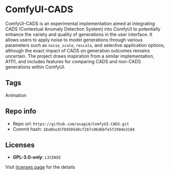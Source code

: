 # ComfyUI-CADS
ComfyUI-CADS is an experimental implementation aimed at integrating CADS (Contextual Anomaly Detection System) into ComfyUI to potentially enhance the variety and quality of generations in the user interface. It allows users to apply noise to model generations through various parameters such as `noise_scale`, `rescale`, and selective application options, although the exact impact of CADS on generation outcomes remains uncertain. The project draws inspiration from a similar implementation, A1111, and includes features for comparing CADS and non-CADS generations within ComfyUI.

## Tags
Animation

## Repo info
- Repo url: `https://github.com/asagi4/ComfyUI-CADS.git`
- Commit hash: `18a0ba35f0d505d8cf267c06d6bfe5f298de3104`

## Licenses
- **GPL-3.0-only**: `LICENSE`

Visit [licenses page](licenses.md) for the details
